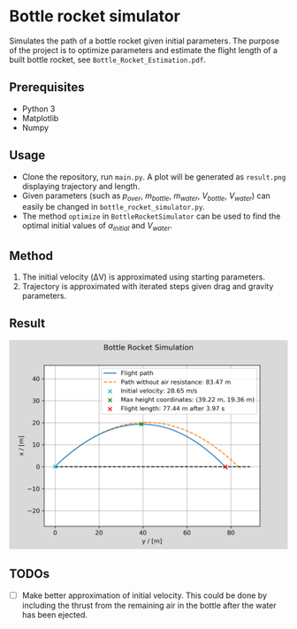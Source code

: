 # Bottle rocket simulator
Simulates the path of a bottle rocket given initial parameters. The purpose of the project is to optimize parameters and estimate the flight length of a built bottle rocket, see `Bottle_Rocket_Estimation.pdf`.

## Prerequisites

- Python 3
- Matplotlib
- Numpy

## Usage

- Clone the repository, run `main.py`. A plot will be generated as `result.png` displaying trajectory and length.
- Given parameters (such as *p<sub>over</sub>*, *m<sub>bottle</sub>*, *m<sub>water</sub>*, *V<sub>bottle</sub>*, *V<sub>water</sub>*) can easily be changed in `bottle_rocket_simulator.py`.
- The method `optimize` in `BottleRocketSimulator` can be used to find the optimal initial values of *α<sub>initial</sub>* and *V<sub>water</sub>*.

## Method

1. The initial velocity (ΔV) is approximated using starting parameters.
2. Trajectory is approximated with iterated steps given drag and gravity parameters.

## Result

![](result.png)

## TODOs

- [ ] Make better approximation of initial velocity. This could be done by including the thrust from the remaining air in the bottle after the water has been ejected.
